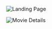 



![Landing Page](public/screenshots/landingpage.png)

![Movie Details](public/screenshots/moviedetails.png)


